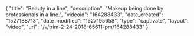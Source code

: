 {
    "title": "Beauty in a line",
    "description": "Makeup being done by professionals in a line.",
    "videoid": "164288433",
    "date_created": "1527188713",
    "date_modified": "1527195658",
    "type": "captivate",
    "layout": "video",
    "url": "\/v\/trim-2-24-2018-65611-pm\/164288433"
}